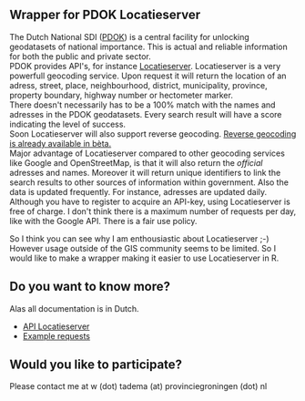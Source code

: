 
## Wrapper for PDOK Locatieserver
The Dutch National SDI ([PDOK](https://www.pdok.nl/)) is a central facility for unlocking geodatasets of national importance. This is actual and reliable information for both the public and private sector.    
PDOK provides API's, for instance [Locatieserver](https://github.com/PDOK/locatieserver). Locatieserver is a very powerfull geocoding service. Upon request it will return the location of an adress, street, place, neighbourhood, district, municipality, province, property boundary, highway number or hectometer marker.    
There doesn't necessarily has to be a 100% match with the names and adresses in the PDOK geodatasets. Every search result will have a score indicating the level of success.       
Soon Locatieserver will also support reverse geocoding. [Reverse geocoding is already available in bèta.](https://forum.pdok.nl/t/nieuw-reverse-geocoder-api-beschikbaar-om-te-testen-pdok-locatieserver/1544)   
Major advantage of Locatieserver compared to other geocoding services like Google and OpenStreetMap, is that it will also return the *official* adresses and names. Moreover it will return unique identifiers to link the search results to other sources of information within government. Also the data is updated frequently. For instance, adresses are updated daily.    
Although you have to register to acquire an API-key, using Locatieserver is free of charge. I don't think there is a maximum number of requests per day, like with the Google API. There is a fair use policy.    

So I think you can see why I am enthousiastic about Locatieserver ;-) However usage outside of the GIS community seems to be limited. So I would like to make a wrapper making it easier to use Locatieserver in R.     

## Do you want to know more?
Alas all documentation is in Dutch.
- [API Locatieserver](https://github.com/PDOK/locatieserver/wiki/API-Locatieserver)
- [Example requests](https://github.com/PDOK/locatieserver/wiki/Zoekvoorbeelden-Locatieserver)

## Would you like to participate?
Please contact me at w (dot) tadema (at) provinciegroningen (dot) nl
